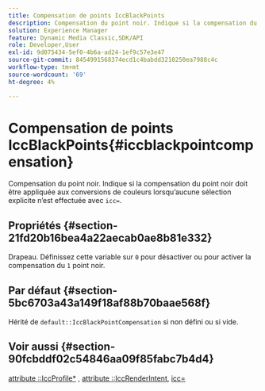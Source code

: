 ```yaml
---
title: Compensation de points IccBlackPoints
description: Compensation du point noir. Indique si la compensation du point noir doit être appliquée aux conversions de couleurs lorsqu’aucune sélection explicite n’est effectuée avec icc=.
solution: Experience Manager
feature: Dynamic Media Classic,SDK/API
role: Developer,User
exl-id: 9d075434-5ef0-4b6a-ad24-1ef9c57e3e47
source-git-commit: 8454991568374ecd1c4babdd3210250ea7988c4c
workflow-type: tm+mt
source-wordcount: '69'
ht-degree: 4%

---
```


# Compensation de points IccBlackPoints{#iccblackpointcompensation}

Compensation du point noir. Indique si la compensation du point noir doit être appliquée aux conversions de couleurs lorsqu’aucune sélection explicite n’est effectuée avec `icc=`.

## Propriétés {#section-21fd20b16bea4a22aecab0ae8b81e332}

Drapeau. Définissez cette variable sur `0` pour désactiver ou pour activer la compensation du `1` point noir.

## Par défaut {#section-5bc6703a43a149f18af88b70baae568f}

Hérité de `default::IccBlackPointCompensation` si non défini ou si vide.

## Voir aussi {#section-90fcbddf02c54846aa09f85fabc7b4d4}

[attribute ::IccProfile*](../../../../../ir-api/material-cat/image-rendering-api-ref/c-ir-material-catalog/c-ir-attributes-reference/r-ir-iccprofilergb.md#reference-cdaad25b155646ffa382d722fd324b30) , [attribute ::IccRenderIntent](../../../../../ir-api/material-cat/image-rendering-api-ref/c-ir-material-catalog/c-ir-attributes-reference/r-ir-iccrenderintent.md#reference-3b80b7a4c25545a593c5076f318b5c40), [icc=](../../../../../ir-api/http-protocol/image-rendering-api-ref/c-ir-http-protocol-ref/c-ir-http-protocol-command-reference/r-ir-icc.md#reference-86a2fff3cef24982ad2063d977a16e06)
